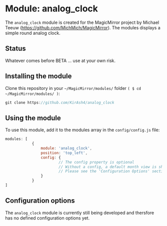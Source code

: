 # Module: analog_clock

The `analog_clock` module is  created for the MagicMirror project by Michael Teeuw
(https://github.com/MichMich/MagicMirror). The modules displays a simple round analog clock.

## Status
Whatever comes before BETA ... use at your own risk.

## Installing the module
Clone this repository in your `~/MagicMirror/modules/` folder `( $ cd ~/MagicMirror/modules/ )`:
````javascript
git clone https://github.com/KirAsh4/analog_clock
````

## Using the module
To use this module, add it to the modules array in the `config/config.js` file:
````javascript
modules: [
			{
				module: 'analog_clock',
				position: 'top_left',
				config: {
						// The config property is optional
						// Without a config, a default month view is shown
						// Please see the 'Configuration Options' section for more information
				}
			}
]
````

## Configuration options
The `analog_clock` module is currently still being developed and thersfore has no defined configuration options yet.